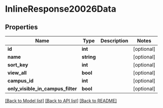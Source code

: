 # InlineResponse20026Data

## Properties
Name | Type | Description | Notes
------------ | ------------- | ------------- | -------------
**id** | **int** |  | [optional] 
**name** | **string** |  | [optional] 
**sort_key** | **int** |  | [optional] 
**view_all** | **bool** |  | [optional] 
**campus_id** | **int** |  | [optional] 
**only_visible_in_campus_filter** | **bool** |  | [optional] 

[[Back to Model list]](../../README.md#documentation-for-models) [[Back to API list]](../../README.md#documentation-for-api-endpoints) [[Back to README]](../../README.md)

